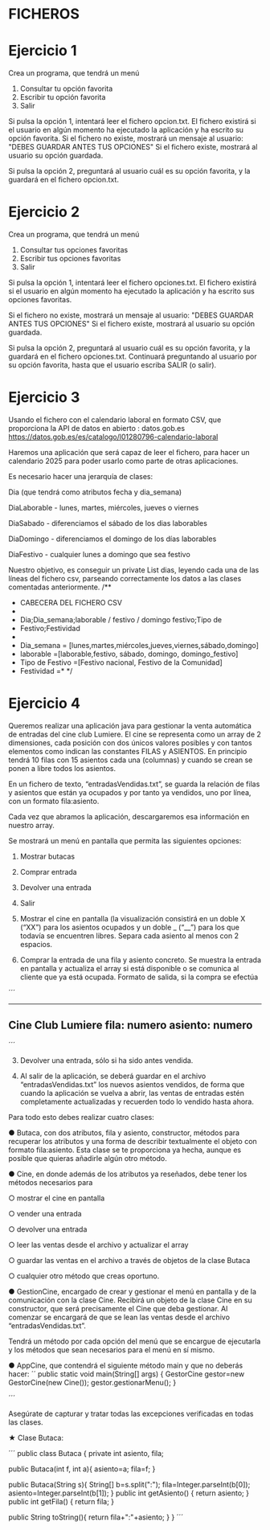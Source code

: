 # FICHEROS


# Ejercicio 1


Crea un  programa,  que tendrá un menú 
1. Consultar tu opción favorita
2. Escribir tu opción favorita
3. Salir
   
Si pulsa la opción 1, intentará leer el fichero opcion.txt. El fichero existirá si el usuario en algún momento ha ejecutado la aplicación y ha escrito su  opción favorita. 
Si el fichero no existe, mostrará un mensaje al usuario:
"DEBES GUARDAR ANTES TUS OPCIONES"
Si el fichero existe, mostrará al usuario su opción guardada.

Si pulsa la opción 2, preguntará al usuario cuál es su opción favorita, y la guardará en el fichero opcion.txt. 

# Ejercicio 2

Crea un  programa,  que tendrá un menú 
1. Consultar tus opciones favoritas
2. Escribir tus opciones favoritas
3. Salir
   
Si pulsa la opción 1, intentará leer el fichero opciones.txt. El fichero existirá si el usuario en algún momento ha ejecutado la aplicación y ha escrito sus  opciones favoritas.

Si el fichero no existe, mostrará un mensaje al usuario:
"DEBES GUARDAR ANTES TUS OPCIONES"
Si el fichero existe, mostrará al usuario su opción guardada.

Si pulsa la opción 2, preguntará al usuario cuál es su opción favorita, y la guardará en el fichero opciones.txt. 
Continuará preguntando al usuario por su opción favorita, hasta que el usuario escriba SALIR (o salir). 

# Ejercicio 3

Usando el fichero con el calendario laboral en formato CSV, que proporciona la API de datos en abierto : datos.gob.es  
https://datos.gob.es/es/catalogo/l01280796-calendario-laboral

Haremos una aplicación que será capaz de leer el fichero, para hacer un calendario 2025  para poder usarlo como parte de otras aplicaciones.

Es necesario hacer una jerarquía de clases: 

Dia (que tendrá como atributos fecha y dia_semana)

DiaLaborable - lunes, martes, miércoles, jueves o viernes

DiaSabado - diferenciamos el sábado de los dias laborables

DiaDomingo - diferenciamos el domingo de los días laborables

DiaFestivo - cualquier lunes a domingo que sea festivo


Nuestro objetivo, es conseguir un   private List<Dia> dias, leyendo cada una de las líneas del fichero csv, parseando correctamente  los datos a las clases comentadas anteriormente. 
/**
 * CABECERA DEL FICHERO CSV
 * 
 * Dia;Dia_semana;laborable / festivo / domingo festivo;Tipo de
 * Festivo;Festividad
 * 
 * Dia_semana = [lunes,martes,miércoles,jueves,viernes,sábado,domingo]
 * laborable =[laborable,festivo, sábado, domingo, domingo_festivo]
 * Tipo de Festivo =[Festivo nacional, Festivo de la Comunidad]
 * Festividad =*
 */


# Ejercicio 4
Queremos realizar una aplicación java para gestionar la venta automática de entradas del cine club 
Lumiere. El cine se representa como un array de 2 dimensiones, cada posición con dos únicos valores 
posibles y con tantos elementos como indican las constantes FILAS y ASIENTOS. En principio 
tendrá 10 filas con 15 asientos cada una (columnas) y cuando se crean se ponen a libre todos los 
asientos. 

En un fichero de texto, “entradasVendidas.txt”, se guarda la relación de filas y asientos que están ya 
ocupados y por tanto ya vendidos, uno por línea, con un formato fila:asiento. 

Cada vez que abramos la aplicación, descargaremos esa información en nuestro array. 

Se mostrará un menú en pantalla que permita las siguientes opciones: 

 1. Mostrar butacas
    
 2. Comprar entrada
    
 3. Devolver una entrada
    
 4. Salir
    
1. Mostrar el cine en pantalla (la visualización consistirá en un doble X (“XX”) para los asientos 
ocupados y un doble _ (“__”) para los que todavía se encuentren libres. Separa cada asiento al menos 
con 2 espacios.

2. Comprar la entrada de una fila y asiento concreto. Se muestra la entrada en pantalla y actualiza 
el array si está disponible o se comunica al cliente que ya está ocupada. Formato de salida, si la 
compra se efectúa

´´´

 ------------------------- 
 Cine Club Lumiere 
 fila: numero 
 asiento: numero
 -------------------------
 ´´´
 
3. Devolver una entrada, sólo si ha sido antes vendida.
   
4. Al salir de la aplicación, se deberá guardar en el archivo “entradasVendidas.txt” los nuevos 
asientos vendidos, de forma que cuando la aplicación se vuelva a abrir, las ventas de entradas estén 
completamente actualizadas y recuerden todo lo vendido hasta ahora.

Para todo esto debes realizar cuatro clases: 

● Butaca, con dos atributos, fila y asiento, constructor, métodos para recuperar los atributos y 
una forma de describir textualmente el objeto con formato fila:asiento. Esta clase se te proporciona 
ya hecha, aunque es posible que quieras añadirle algún otro método. 

● Cine, en donde además de los atributos ya reseñados, debe tener los métodos necesarios para 

○ mostrar el cine en pantalla 

○ vender una entrada 

○ devolver una entrada 

○ leer las ventas desde el archivo y actualizar el array 

○ guardar las ventas en el archivo a través de objetos de la clase Butaca 

○ cualquier otro método que creas oportuno. 

● GestionCine, encargado de crear y gestionar el menú en pantalla y de la comunicación con la 
clase Cine. Recibirá un objeto de la clase Cine en su constructor, que será precisamente el Cine que 
deba gestionar. Al comenzar se encargará de que se lean las ventas desde el archivo “entradasVendidas.txt”.

Tendrá un método por cada opción del menú que se encargue de ejecutarla y 
los métodos que sean necesarios para el menú en sí mismo. 

● AppCine, que contendrá el siguiente método main y que no deberás hacer: 
´´
 public static void main(String[] args) { 
 GestorCine gestor=new GestorCine(new Cine()); 
 gestor.gestionarMenu(); 
 } 
 
´´´

Asegúrate de capturar y tratar todas las excepciones verificadas en todas las clases. 

★ Clase Butaca:

´´´
public class Butaca { 
 private int asiento, fila; 
 
 public Butaca(int f, int a){ 
 asiento=a; 
 fila=f; 
 } 
 
 public Butaca(String s){ 
 String[] b=s.split(":"); 
 fila=Integer.parseInt(b[0]); 
 asiento=Integer.parseInt(b[1]); 
 } 
 public int getAsiento() { 
 return asiento; 
 } 
 public int getFila() { 
 return fila; 
 } 
 
 public String toString(){ 
 return fila+":"+asiento; 
 } 
} 
´´´

